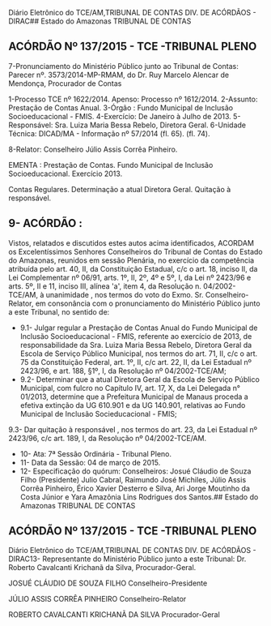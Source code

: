 Diário Eletrônico do TCE/AM,TRIBUNAL DE CONTAS DIV. DE ACÓRDÃOS - DIRAC## Estado do Amazonas TRIBUNAL DE CONTAS

## ACÓRDÃO Nº 137/2015 - TCE -TRIBUNAL PLENO

7-Pronunciamento  do  Ministério Público  junto  ao Tribunal  de  Contas: Parecer  nº. 3573/2014-MP-RMAM, do Dr. Ruy Marcelo Alencar de Mendonça, Procurador de Contas

1-Processo TCE nº 1622/2014. Apenso: Processo nº 1612/2014. 2-Assunto: Prestação de Contas Anual. 3-Órgão :  Fundo Municipal de Inclusão Socioeducacional - FMIS. 4-Exercício: De Janeiro à Julho de 2013. 5-Responsável: Sra. Luiza Maria Bessa Rebelo, Diretora Geral. 6-Unidade Técnica: DICAD/MA - Informação nº 57/2014 (fl. 65). (fl. 74).

8-Relator: Conselheiro Júlio Assis Corrêa Pinheiro.

EMENTA :  Prestação  de  Contas.  Fundo  Municipal de Inclusão Socioeducacional. Exercício 2013.

Contas  Regulares.  Determinação  a  atual  Diretora Geral. Quitação à responsável.

## 9- ACÓRDÃO :

Vistos, relatados e discutidos estes autos acima identificados, ACORDAM os Excelentíssimos Senhores Conselheiros do Tribunal de Contas do Estado do Amazonas, reunidos em sessão Plenária, no exercício da competência atribuída pelo art. 40, II, da Constituição Estadual, c/c o art. 18, inciso II, da Lei Complementar nº 06/91, arts. 1º, II, 2º, 4º e 5º, I, da Lei nº 2423/96 e arts. 5º, II e 11, inciso III, alínea 'a', item 4, da Resolução  n.  04/2002-TCE/AM, à  unanimidade , nos  termos  do  voto  do  Exmo.  Sr. Conselheiro-Relator, em consonância com o pronunciamento do Ministério Público junto a este Tribunal, no sentido de:

- 9.1-  Julgar  regular a Prestação  de  Contas  Anual  do  Fundo  Municipal  de Inclusão Socioeducacional - FMIS, referente ao exercício de 2013, de responsabilidade da Sra. Luiza Maria Bessa Rebelo, Diretora Geral da Escola de Serviço Público  Municipal, nos termos do art. 71, II, c/c o art. 75 da Constituição Federal, art. 1º, II, c/c art. 22, II, da Lei Estadual nº 2423/96, e art. 188, §1º, I, da Resolução nº 04/2002-TCE/AM;
- 9.2-  Determinar que  a  atual  Diretora  Geral  da  Escola  de  Serviço  Público Municipal, com fulcro no Capítulo IV, art. 17,  X, da Lei Delegada n° 01/2013, determine que a Prefeitura Municipal de Manaus proceda a efetiva extinção da UG 610.901 e da UG 140.901, relativas ao Fundo Municipal de Inclusão Socieducacional - FMIS;

9.3- Dar quitação à responsável ,  nos  termos do art. 23, da Lei Estadual nº 2423/96, c/c art. 189, I, da Resolução nº 04/2002-TCE/AM.

- 10- Ata: 7ª Sessão Ordinária - Tribunal Pleno.
- 11- Data da Sessão: 04 de março de 2015.
- 12- Especificação do quórum: Conselheiros: Josué Cláudio de Souza Filho (Presidente) Julio Cabral, Raimundo José Michiles, Júlio Assis Corrêa Pinheiro, Érico Xavier Desterro e Silva, Ari Jorge Moutinho da Costa Júnior e Yara Amazônia Lins Rodrigues dos Santos.## Estado do Amazonas TRIBUNAL DE CONTAS

## ACÓRDÃO Nº 137/2015 - TCE -TRIBUNAL PLENO

Diário Eletrônico do TCE/AM,TRIBUNAL DE CONTAS DIV. DE ACÓRDÃOS - DIRAC13- Representante do Ministério Público junto a este Tribunal: Dr. Roberto Cavalcanti Krichanã da Silva, Procurador-Geral.

JOSUÉ CLÁUDIO DE SOUZA FILHO Conselheiro-Presidente

JÚLIO ASSIS CORRÊA PINHEIRO Conselheiro-Relator

ROBERTO CAVALCANTI KRICHANÃ DA SILVA Procurador-Geral
